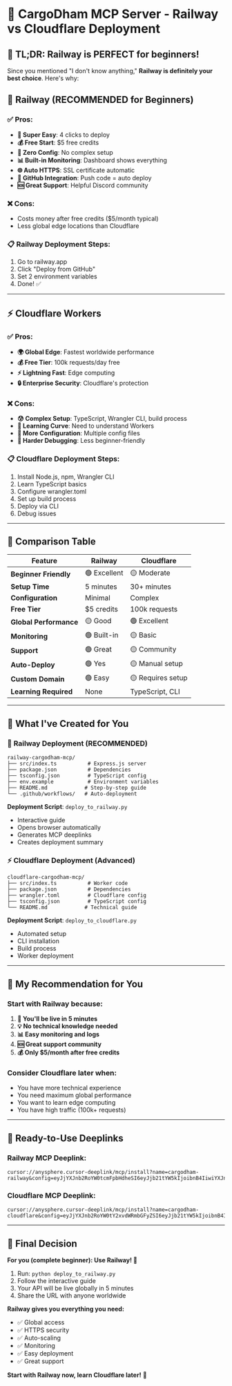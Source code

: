 # 🚚 CargoDham MCP Server - Railway vs Cloudflare Deployment

## 🎯 **TL;DR: Railway is PERFECT for beginners!**

Since you mentioned "I don't know anything," **Railway is definitely your best choice**. Here's why:

## 🌟 **Railway (RECOMMENDED for Beginners)**

### ✅ **Pros:**
- **🚀 Super Easy**: 4 clicks to deploy
- **💰 Free Start**: $5 free credits
- **🔧 Zero Config**: No complex setup
- **📊 Built-in Monitoring**: Dashboard shows everything
- **🌐 Auto HTTPS**: SSL certificate automatic
- **📱 GitHub Integration**: Push code = auto deploy
- **🆘 Great Support**: Helpful Discord community

### ❌ **Cons:**
- Costs money after free credits ($5/month typical)
- Less global edge locations than Cloudflare

### 📋 **Railway Deployment Steps:**
1. Go to railway.app
2. Click "Deploy from GitHub"
3. Set 2 environment variables
4. Done! ✅

---

## ⚡ **Cloudflare Workers**

### ✅ **Pros:**
- **🌍 Global Edge**: Fastest worldwide performance
- **💰 Free Tier**: 100k requests/day free
- **⚡ Lightning Fast**: Edge computing
- **🔒 Enterprise Security**: Cloudflare's protection

### ❌ **Cons:**
- **😰 Complex Setup**: TypeScript, Wrangler CLI, build process
- **🧠 Learning Curve**: Need to understand Workers
- **🔧 More Configuration**: Multiple config files
- **🐛 Harder Debugging**: Less beginner-friendly

### 📋 **Cloudflare Deployment Steps:**
1. Install Node.js, npm, Wrangler CLI
2. Learn TypeScript basics
3. Configure wrangler.toml
4. Set up build process
5. Deploy via CLI
6. Debug issues

---

## 🎯 **Comparison Table**

| Feature | Railway | Cloudflare |
|---------|---------|------------|
| **Beginner Friendly** | 🟢 Excellent | 🟡 Moderate |
| **Setup Time** | 5 minutes | 30+ minutes |
| **Configuration** | Minimal | Complex |
| **Free Tier** | $5 credits | 100k requests |
| **Global Performance** | 🟡 Good | 🟢 Excellent |
| **Monitoring** | 🟢 Built-in | 🟡 Basic |
| **Support** | 🟢 Great | 🟡 Community |
| **Auto-Deploy** | 🟢 Yes | 🟡 Manual setup |
| **Custom Domain** | 🟢 Easy | 🟡 Requires setup |
| **Learning Required** | None | TypeScript, CLI |

---

## 🚀 **What I've Created for You**

### 🎯 **Railway Deployment (RECOMMENDED)**
```
railway-cargodham-mcp/
├── src/index.ts          # Express.js server
├── package.json          # Dependencies
├── tsconfig.json         # TypeScript config
├── env.example           # Environment variables
├── README.md            # Step-by-step guide
└── .github/workflows/   # Auto-deployment
```

**Deployment Script**: `deploy_to_railway.py`
- Interactive guide
- Opens browser automatically
- Generates MCP deeplinks
- Creates deployment summary

### ⚡ **Cloudflare Deployment (Advanced)**
```
cloudflare-cargodham-mcp/
├── src/index.ts          # Worker code
├── package.json          # Dependencies
├── wrangler.toml         # Cloudflare config
├── tsconfig.json         # TypeScript config
└── README.md            # Technical guide
```

**Deployment Script**: `deploy_to_cloudflare.py`
- Automated setup
- CLI installation
- Build process
- Worker deployment

---

## 🎯 **My Recommendation for You**

### **Start with Railway** because:

1. **🚀 You'll be live in 5 minutes**
2. **💡 No technical knowledge needed**
3. **📊 Easy monitoring and logs**
4. **🆘 Great support community**
5. **💰 Only $5/month after free credits**

### **Consider Cloudflare later** when:
- You have more technical experience
- You need maximum global performance
- You want to learn edge computing
- You have high traffic (100k+ requests)

---

## 🔗 **Ready-to-Use Deeplinks**

### Railway MCP Deeplink:
```
cursor://anysphere.cursor-deeplink/mcp/install?name=cargodham-railway&config=eyJjYXJnb2RoYW0tcmFpbHdheSI6eyJjb21tYW5kIjoibnB4IiwiYXJncyI6WyIteSIsIkBtb2RlbGNvbnRleHRwcm90b2NvbC9zZXJ2ZXItZmV0Y2giLCJodHRwczovL3lvdXItcHJvamVjdC51cC5yYWlsd2F5LmFwcCJdfX0=
```

### Cloudflare MCP Deeplink:
```
cursor://anysphere.cursor-deeplink/mcp/install?name=cargodham-cloudflare&config=eyJjYXJnb2RoYW0tY2xvdWRmbGFyZSI6eyJjb21tYW5kIjoibnB4IiwiYXJncyI6WyIteSIsIkBtb2RlbGNvbnRleHRwcm90b2NvbC9zZXJ2ZXItZmV0Y2giLCJodHRwczovL3lvdXItd29ya2VyLndvcmtlcnMuZGV2Il19fQ==
```

---

## 🎉 **Final Decision**

**For you (complete beginner): Use Railway! 🚀**

1. Run: `python deploy_to_railway.py`
2. Follow the interactive guide
3. Your API will be live globally in 5 minutes
4. Share the URL with anyone worldwide

**Railway gives you everything you need:**
- ✅ Global access
- ✅ HTTPS security
- ✅ Auto-scaling
- ✅ Monitoring
- ✅ Easy deployment
- ✅ Great support

**Start with Railway now, learn Cloudflare later!** 🌟 